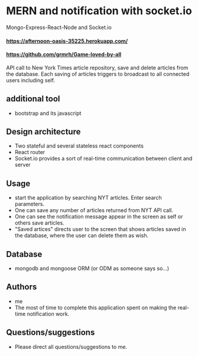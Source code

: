 # MERN and notification with socket.io
Mongo-Express-React-Node and Socket.io

#### https://afternoon-oasis-35225.herokuapp.com/
#### https://github.com/grmrh/Game-loved-by-all

API call to New York Times article repository, save and delete articles from the database. Each saving of articles triggers to broadcast to all connected users including self. 

## additional tool
* bootstrap and its javascript

## Design architecture
* Two stateful and several stateless react components
* React router
* Socket.io provides a sort of real-time communication between client and server 

## Usage
* start the application by searching NYT articles. Enter search parameters. 
* One can save any number of articles returned from NYT API call.
* One can see the notification message appear in the screen as self or others save articles.
* "Saved artices" directs user to the screen that shows articles saved in the database, where the user can delete them as wish.
  
## Database 
* mongodb and mongoose ORM (or ODM as someone says so...)

## Authors
* me
* The most of time to complete this application spent on making the real-time notification work.

## Questions/suggestions
* Please direct all questions/suggestions to me.



